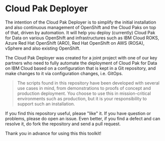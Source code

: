 # Cloud Pak Deployer

The intention of the Cloud Pak Deployer is to simplify the initial installation and also continuous management of OpenShift and the Cloud Paks on top of that, driven by automation. It will help you deploy (currently) Cloud Pak for Data on various OpenShift and infrastructures such as IBM Cloud ROKS, Azure Red Hat OpenShift (ARO), Red Hat OpenShift on AWS (ROSA), vSphere and also existing OpenShift.

The Cloud Pak Deployer was created for a joint project with one of our key partners who need to fully automate the deployment of Cloud Pak for Data on IBM Cloud based on a configuration that is kept in a Git repository, and make changes to it via configuration changes, i.e. GitOps.


> The scripts found in this repository have been developed with several use cases in mind, from demonstrations to proofs of concept and production deployment. You choose to use this in mission-critical environments such as production, but it is your responsibility to support such an installation.

If you find this repository useful, please "like" it. If you have question or problems, please do open an issue. Even better, if you find a defect and can resolve it, do fork the repository and send a pull request.

Thank you in advance for using this this toolkit!
